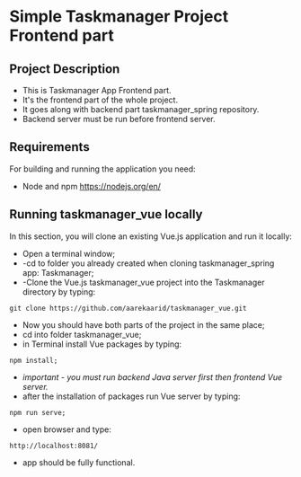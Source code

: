 # Simple Taskmanager Project Frontend part

## Project Description
* This is Taskmanager App Frontend part.
* It's the frontend part of the whole project.
* It goes along with backend part taskmanager_spring repository.
* Backend server must be run before frontend server.

## Requirements
For building and running the application you need:
* Node and npm https://nodejs.org/en/

## Running taskmanager_vue locally
In this section, you will clone an existing Vue.js application and run it locally:
* Open a terminal window;
* -cd to folder you already created when cloning taskmanager_spring app: Taskmanager;
* -Clone the Vue.js taskmanager_vue project into the Taskmanager directory by typing:
```
git clone https://github.com/aarekaarid/taskmanager_vue.git
```
* Now you should have both parts of the project in the same place;
* cd into folder taskmanager_vue;
* in Terminal install Vue packages by typing:
```
npm install;
```
* *important - you must run backend Java server first then frontend Vue server.*
* after the installation of packages run Vue server by typing:
```
npm run serve;
```
* open browser and type:
```
http://localhost:8081/
```
* app should be fully functional.
